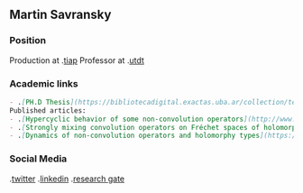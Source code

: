 ## Martin Savransky
### Position
Production at .[tiap](tiapsa.com)
Professor at .[utdt](utdt.edu)

### Academic links

```markdown
- .[PH.D Thesis](https://bibliotecadigital.exactas.uba.ar/collection/tesis/document/tesis_n6068_Savransky)
Published articles:
- .[Hypercyclic behavior of some non-convolution operators](http://www.mathjournals.org/jot/2017-077-001/2017-077-001-003.html)
- .[Strongly mixing convolution operators on Fréchet spaces of holomorphic functions](https://link.springer.com/article/10.1007/s00020-014-2182-5)
- .[Dynamics of non-convolution operators and holomorphy types](https://www.sciencedirect.com/science/article/abs/pii/S0022247X18306814)
```

### Social Media
.[twitter](https://twitter.com/MartinSavransky)
.[linkedin](https://www.linkedin.com/in/martin-savransky-24596836/)
.[research gate](https://www.researchgate.net/profile/Martin-Savransky)
